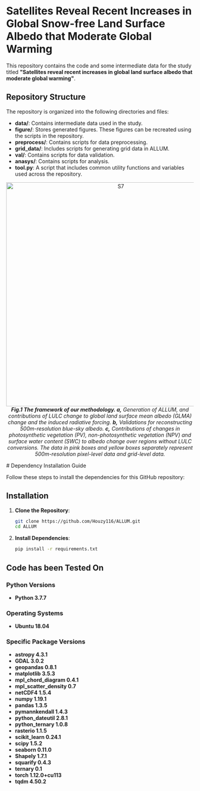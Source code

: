 # Satellites Reveal Recent Increases in Global Snow-free Land Surface Albedo that Moderate Global Warming

This repository contains the code and some intermediate data for the study titled **"Satellites reveal recent increases in global land surface albedo that moderate global warming"**. 

## Repository Structure

The repository is organized into the following directories and files:

- **data/**: Contains intermediate data used in the study.
- **figure/**: Stores generated figures. These figures can be recreated using the scripts in the repository.
- **preprocess/**: Contains scripts for data preprocessing.
- **grid_data/**: Includes scripts for generating grid data in ALLUM.
- **val/**: Contains scripts for data validation.
- **anasys/**: Contains scripts for analysis.
- **tool.py**: A script that includes common utility functions and variables used across the repository.



<p align="center">
  <img src="https://github.com/Houzy116/ALLUM/assets/131630519/627ea61b-e45c-4ceb-a9b7-bdc427f8fc9c" alt="S7" width="600">
   <br>
  <em><strong>Fig.1 The framework of our methodology. a,</strong> Generation of ALLUM, and contributions of LULC change to global land surface mean albedo (GLMA) change and the induced radiative forcing. <strong>b,</strong> Validations for reconstructing 500m-resolution blue-sky albedo. <strong>c,</strong> Contributions of changes in photosynthetic vegetation (PV), non-photosynthetic vegetation (NPV) and surface water content (SWC) to albedo change over regions without LULC conversions. The data in pink boxes and yellow boxes separately represent 500m-resolution pixel-level data and grid-level data.</em>
</p>
# Dependency Installation Guide

Follow these steps to install the dependencies for this GitHub repository:


## Installation

1. **Clone the Repository**:

   ```bash
   git clone https://github.com/Houzy116/ALLUM.git
   cd ALLUM
   
2. **Install Dependencies**:
   ```bash
   pip install -r requirements.txt
   
##  Code has been Tested On

### Python Versions
- **Python 3.7.7**

### Operating Systems
- **Ubuntu 18.04**

### Specific Package Versions
- **astropy 4.3.1**
- **GDAL 3.0.2**
- **geopandas 0.8.1**
- **matplotlib 3.5.3**
- **mpl_chord_diagram 0.4.1**
- **mpl_scatter_density 0.7**
- **netCDF4 1.5.4**
- **numpy 1.19.1**
- **pandas 1.3.5**
- **pymannkendall 1.4.3**
- **python_dateutil 2.8.1**
- **python_ternary 1.0.8**
- **rasterio 1.1.5**
- **scikit_learn 0.24.1**
- **scipy 1.5.2**
- **seaborn 0.11.0**
- **Shapely 1.7.1**
- **squarify 0.4.3**
- **ternary 0.1**
- **torch 1.12.0+cu113**
- **tqdm 4.50.2**





